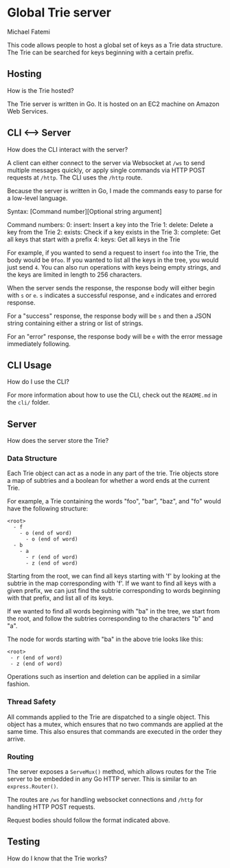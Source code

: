 # Global Trie server

Michael Fatemi

This code allows people to host a global set of keys as a Trie data structure.
The Trie can be searched for keys beginning with a certain prefix.

## Hosting

How is the Trie hosted?

The Trie server is written in Go. It is hosted on an EC2 machine on Amazon Web Services.

## CLI <--> Server

How does the CLI interact with the server?

A client can either connect to the server via Websocket at `/ws` to send multiple messages quickly, or apply
single commands via HTTP POST requests at `/http`. The CLI uses the `/http` route.

Because the server is written in Go, I made the commands easy to parse for a low-level language.

Syntax: \[Command number]\[Optional string argument]

Command numbers:
0: insert: Insert a key into the Trie
1: delete: Delete a key from the Trie
2: exists: Check if a key exists in the Trie
3: complete: Get all keys that start with a prefix
4: keys: Get all keys in the Trie

For example, if you wanted to send a request to insert `foo` into the Trie,
the body would be `0foo`. If you wanted to list all the keys in the tree,
you would just send `4`. You can also run operations with keys being empty strings,
and the keys are limited in length to 256 characters.

When the server sends the response, the response body will either begin with `s` or `e`.
`s` indicates a successful response, and `e` indicates and errored response.

For a "success" response, the response body will be `s` and then a JSON string containing either a string or list of strings.

For an "error" response, the response body will be `e` with the error message immediately following.

## CLI Usage

How do I use the CLI?

For more information about how to use the CLI, check out the `README.md` in the `cli/` folder.

## Server

How does the server store the Trie?

### Data Structure

Each Trie object can act as a node in any part of the trie.
Trie objects store a map of subtries and a boolean for whether a word ends at the current Trie.

For example, a Trie containing the words "foo", "bar", "baz", and "fo" would have the following structure:

```
<root>
  - f
    - o (end of word)
      - o (end of word)
  - b
    - a
      - r (end of word)
      - z (end of word)
```

Starting from the root, we can find all keys starting with 'f' by looking at the subtrie in the map
corresponding with 'f'. If we want to find all keys with a given prefix, we can just find the subtrie
corresponding to words beginning with that prefix, and list all of its keys.

If we wanted to find all words beginning with "ba" in the tree, we start from the root,
and follow the subtries corresponding to the characters "b" and "a".

The node for words starting with "ba" in the above trie looks like this:

```
<root>
 - r (end of word)
 - z (end of word)
```

Operations such as insertion and deletion can be applied in a similar fashion.

### Thread Safety

All commands applied to the Trie are dispatched to a single object.
This object has a mutex, which ensures that no two commands are applied at the same time.
This also ensures that commands are executed in the order they arrive.

### Routing

The server exposes a `ServeMux()` method, which allows routes for the Trie server to be embedded
in any Go HTTP server. This is similar to an `express.Router()`.

The routes are `/ws` for handling websocket connections and `/http` for handling HTTP POST requests.

Request bodies should follow the format indicated above.

## Testing

How do I know that the Trie works?
